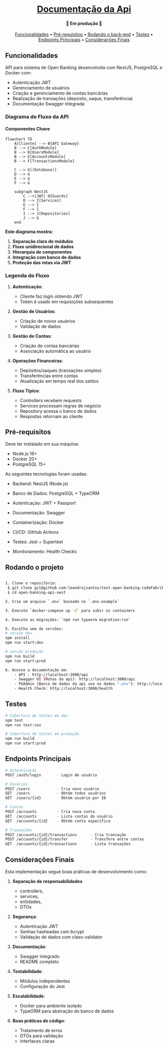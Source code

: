 <h1 align="center">
    <a href="#" alt=""> Documentação da Api </a>
</h1>

<h4 align="center">
	🚧 Em produção 🚧
</h4>

<p align="center">
 <a href="#funcionalidades">Funcionalidades</a> • 
 <a href="#pré-requisitos">Pré-requisitos</a> •
 <a href="#rodando-o-projeto">Rodando o back-end</a> •
 <a href="#testes">Testes</a> •
 <a href="#endpoints-principais">Endpoints Principais</a> •
 <a href="#considerações-finais">Considerações Finais</a> 
</p>

## Funcionalidades
API para sistema de Open Banking desenvolvida com NestJS, PostgreSQL e Docker com:
- Autenticação JWT
- Gerenciamento de usuários
- Criação e gerenciamento de contas bancárias
- Realização de transações (depósito, saque, transferência)
- Documentação Swagger integrada


### Diagrama de Fluxo da API
#### Componentes Chave

```mermaid
flowchart TD
    A[Cliente] --> B{API Gateway}
    B --> C[AuthModule]
    B --> D[UsersModule]
    B --> E[AccountsModule]
    B --> F[TransactionsModule]
    
    C --> G[(Database)]
    D --> G
    E --> G
    F --> G
    
    subgraph NestJS
        C -->|JWT| H[Guards]
        D --> I[Services]
        E --> I
        F --> I
        I --> J[Repositories]
        J --> G
    end
```

**Este diagrama mostra:**
1. **Separação clara de módulos**
2. **Fluxo unidirecional de dados**
3. **Hierarquia de componentes**
4. **Integração com banco de dados**
5. **Proteção das rotas via JWT**

### Legenda do Fluxo

1. **Autenticação**:
   - Cliente faz login obtendo JWT
   - Token é usado em requisições subsequentes

2. **Gestão de Usuários**:
   - Criação de novos usuários
   - Validação de dados

3. **Gestão de Contas**:
   - Criação de contas bancárias
   - Associação automática ao usuário

4. **Operações Financeiras**:
   - Depósitos/saques (transações simples)
   - Transferências entre contas
   - Atualização em tempo real dos saldos

5. **Fluxo Típico**:
   - Controllers recebem requests
   - Services processam regras de negócio
   - Repository acessa o banco de dados
   - Respostas retornam ao cliente

## Pré-requisitos
Deve ter instalado em sua máquina: 
- Node.js 16+
- Docker 20+
- PostgreSQL 15+

As seguintes tecnologias foram usadas:
- Backend: NestJS (Node.js)

- Banco de Dados: PostgreSQL + TypeORM

- Autenticação: JWT + Passport

- Documentação: Swagger

- Containerização: Docker

- CI/CD: GitHub Actions

- Testes: Jest + Supertest

- Monitoramento: Health Checks

## Rodando o projeto
```bash

1. Clone o repositório:
 $ git clone git@github.com:leandrojsantos/test-open-banking-codeFabrik.git
 $ cd open-banking-api-nest

2. Crie um arquivo `.env` baseado no `.env.example`

3. Execute `docker-compose up -d` para subir os containers

4. Execute as migrações: `npm run typeorm migration:run`

5. Escolha uma da versões:
# versão dev
npm install
npm run start:dev

# versão produção
npm run build
npm run start:prod

6. Acesse a documentação em:
    - API : http://localhost:3000/api 
    - Swagger UI (Rotas da api): http://localhost:3000/api
    - PGAdmin (Banco de dados da api use os dados ".env"): http://localhost:5050
    - Health Check: http://localhost:3000/health


```
## Testes
```bash
# Cobertura de testes em dev
npm test
npm run test:cov 

# Cobertura de testes em produção
npm run build
npm run start:prod

```

## Endpoints Principais
```bash
# Autenticação
POST /auth/login       - Login de usuário

# Usuários
POST /users            - Cria novo usuário
GET  /users            - Obtém todos usuários
GET  /users/{id}       - Obtém usuário por ID

# Contas
POST /accounts         - Cria nova conta
GET  /accounts         - Lista contas do usuário
GET  /accounts/{id}    - Obtém conta específica

# Transações
POST /accounts/{id}/transactions      - Cria transação
POST /accounts/{id}/transfer          - Transfere entre contas
GET  /accounts/{id}/transactions      - Lista transações

```

## Considerações Finais
Esta implementação segue boas práticas de desenvolvimento como:

1. **Separação de responsabilidades**
   - controllers, 
   - services, 
   - entidades,
   - DTOs

2. **Segurança**: 
   - Autenticação JWT
   - Senhas hasheadas com bcrypt
   - Validação de dados com class-validator

3. **Documentação**: 
   - Swagger integrado
   - README completo

4. **Testabilidade**: 
   - Módulos independentes
   - Configuração do Jest

5. **Escalabilidade**: 
   - Docker para ambiente isolado
   - TypeORM para abstração do banco de dados

6. **Boas práticas de código**: 
   - Tratamento de erros
   - DTOs para validação
   - Interfaces claras

